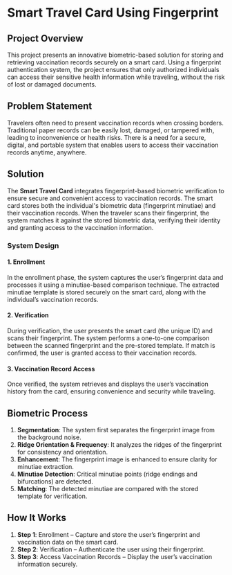 # Smart Travel Card Using Fingerprint

## Project Overview
This project presents an innovative biometric-based solution for storing and retrieving vaccination records securely on a smart card. Using a fingerprint authentication system, the project ensures that only authorized individuals can access their sensitive health information while traveling, without the risk of lost or damaged documents.

## Problem Statement
Travelers often need to present vaccination records when crossing borders. Traditional paper records can be easily lost, damaged, or tampered with, leading to inconvenience or health risks. There is a need for a secure, digital, and portable system that enables users to access their vaccination records anytime, anywhere.

## Solution
The **Smart Travel Card** integrates fingerprint-based biometric verification to ensure secure and convenient access to vaccination records. The smart card stores both the individual's biometric data (fingerprint minutiae) and their vaccination records. When the traveler scans their fingerprint, the system matches it against the stored biometric data, verifying their identity and granting access to the vaccination information.

### System Design

#### 1. Enrollment
In the enrollment phase, the system captures the user’s fingerprint data and processes it using a minutiae-based comparison technique. The extracted minutiae template is stored securely on the smart card, along with the individual’s vaccination records.

#### 2. Verification
During verification, the user presents the smart card (the unique ID) and scans their fingerprint. The system performs a one-to-one comparison between the scanned fingerprint and the pre-stored template. If match is confirmed, the user is granted access to their vaccination records.

#### 3. Vaccination Record Access
Once verified, the system retrieves and displays the user’s vaccination history from the card, ensuring convenience and security while traveling.

## Biometric Process

1. **Segmentation**: The system first separates the fingerprint image from the background noise.
2. **Ridge Orientation & Frequency**: It analyzes the ridges of the fingerprint for consistency and orientation.
3. **Enhancement**: The fingerprint image is enhanced to ensure clarity for minutiae extraction.
4. **Minutiae Detection**: Critical minutiae points (ridge endings and bifurcations) are detected.
5. **Matching**: The detected minutiae are compared with the stored template for verification.


## How It Works

1. **Step 1**: Enrollment – Capture and store the user’s fingerprint and vaccination data on the smart card.
2. **Step 2**: Verification – Authenticate the user using their fingerprint.
3. **Step 3**: Access Vaccination Records – Display the user’s vaccination information securely.

